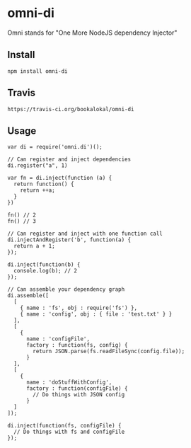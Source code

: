 omni-di
==

Omni stands for "One More NodeJS dependency Injector"


## Install

    npm install omni-di

## Travis

    https://travis-ci.org/bookalokal/omni-di

## Usage

    var di = require('omni.di')();

    // Can register and inject dependencies
    di.register("a", 1)

    var fn = di.inject(function (a) {
      return function() {
        return ++a;
      }
    })

    fn() // 2
    fn() // 3
    
    // Can register and inject with one function call
    di.injectAndRegister('b', function(a) {
      return a + 1;
    });
    
    di.inject(function(b) {
      console.log(b); // 2 
    });
    
    // Can assemble your dependency graph
    di.assemble([
      [
        { name : 'fs', obj : require('fs') },
        { name : 'config', obj : { file : 'test.txt' } }
      ],
      [
        {
          name : 'configFile',
          factory : function(fs, config) {
            return JSON.parse(fs.readFileSync(config.file));
          }
      ],
      [
        {
          name : 'doStuffWithConfig',
          factory : function(configFile) {
            // Do things with JSON config
          }
      ]
    ]);

    di.inject(function(fs, configFile) {
      // Do things with fs and configFile
    });
